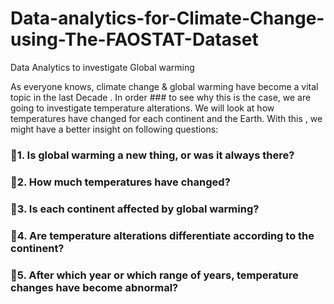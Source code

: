 # Data-analytics-for-Climate-Change-using-The-FAOSTAT-Dataset
Data Analytics to investigate Global warming 

As everyone knows, climate change & global warming have become a vital topic in the last Decade . In order ### to see why this is the case, we are going to investigate temperature alterations. We will look at how temperatures have changed for each continent and the Earth. With this , we might have a better insight on following questions: 


### 📌1. Is global warming a new thing, or was it always there? 
### 📌2. How much temperatures have changed? 
### 📌3. Is each continent affected by global warming? 
### 📌4. Are temperature alterations differentiate according to the continent?
### 📌5. After which year or which range of years, temperature changes have become abnormal?
